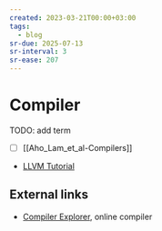 ```yaml
---
created: 2023-03-21T00:00+03:00
tags:
  - blog
sr-due: 2025-07-13
sr-interval: 3
sr-ease: 207
---
```


# Compiler

TODO: add term

- [ ] [[Aho_Lam_et_al-Compilers]]
- [LLVM Tutorial](https://llvm.org/docs/tutorial/)

## External links

- [Compiler Explorer](https://godbolt.org/), online compiler
